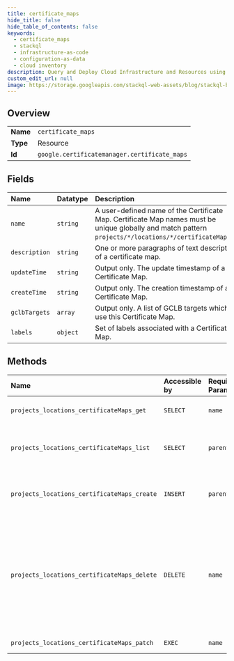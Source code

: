 ```yaml
---
title: certificate_maps
hide_title: false
hide_table_of_contents: false
keywords:
  - certificate_maps
  - stackql
  - infrastructure-as-code
  - configuration-as-data
  - cloud inventory
description: Query and Deploy Cloud Infrastructure and Resources using SQL
custom_edit_url: null
image: https://storage.googleapis.com/stackql-web-assets/blog/stackql-blog-post-featured-image.png
---
```

  
    

## Overview
<table><tbody>
<tr><td><b>Name</b></td><td><code>certificate_maps</code></td></tr>
<tr><td><b>Type</b></td><td>Resource</td></tr>
<tr><td><b>Id</b></td><td><code>google.certificatemanager.certificate_maps</code></td></tr>
</tbody></table>

## Fields
| Name | Datatype | Description |
|:-----|:---------|:------------|
| `name` | `string` | A user-defined name of the Certificate Map. Certificate Map names must be unique globally and match pattern `projects/*/locations/*/certificateMaps/*`. |
| `description` | `string` | One or more paragraphs of text description of a certificate map. |
| `updateTime` | `string` | Output only. The update timestamp of a Certificate Map. |
| `createTime` | `string` | Output only. The creation timestamp of a Certificate Map. |
| `gclbTargets` | `array` | Output only. A list of GCLB targets which use this Certificate Map. |
| `labels` | `object` | Set of labels associated with a Certificate Map. |
## Methods
| Name | Accessible by | Required Params | Description |
|:-----|:--------------|:----------------|:------------|
| `projects_locations_certificateMaps_get` | `SELECT` | `name` | Gets details of a single CertificateMap. |
| `projects_locations_certificateMaps_list` | `SELECT` | `parent` | Lists CertificateMaps in a given project and location. |
| `projects_locations_certificateMaps_create` | `INSERT` | `parent` | Creates a new CertificateMap in a given project and location. |
| `projects_locations_certificateMaps_delete` | `DELETE` | `name` | Deletes a single CertificateMap. A Certificate Map can't be deleted if it contains Certificate Map Entries. Remove all the entries from the map before calling this method. |
| `projects_locations_certificateMaps_patch` | `EXEC` | `name` | Updates a CertificateMap. |
